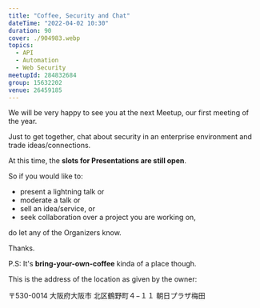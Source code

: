 ```yaml
---
title: "Coffee, Security and Chat"
dateTime: "2022-04-02 10:30"
duration: 90
cover: ./904983.webp
topics:
  - API
  - Automation
  - Web Security
meetupId: 284832684
group: 15632202
venue: 26459185
---
```


We will be very happy to see you at the next Meetup, our first meeting of the year.

Just to get together, chat about security in an enterprise environment and trade ideas/connections.

At this time, the **slots for Presentations are still open**.

So if you would like to:

- present a lightning talk or
- moderate a talk or
- sell an idea/service, or
- seek collaboration over a project you are working on,

do let any of the Organizers know.

Thanks.

P.S: It's **bring-your-own-coffee** kinda of a place though.

This is the address of the location as given by the owner:

〒530-0014
大阪府大阪市
北区鶴野町４−１１
朝日プラザ梅田
